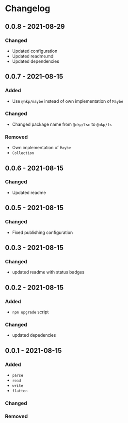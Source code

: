 # Changelog

## 0.0.8 - 2021-08-29

### Changed

- Updated configuration
- Updated readme.md
- Updated dependencies

## 0.0.7 - 2021-08-15

### Added

- Use `@nkp/maybe` instead of own implementation of `Maybe`

### Changed

- Changed package name from `@nkp/fsn` to `@nkp/fs`

### Removed

- Own implementation of `Maybe`
- `Collection`

## 0.0.6 - 2021-08-15

### Changed

- Updated readme

## 0.0.5 - 2021-08-15

### Changed

- Fixed publishing configuration

## 0.0.3 - 2021-08-15

### Changed

- updated readme with status badges

## 0.0.2 - 2021-08-15

### Added

- `npm upgrade` script

### Changed

- updated depedencies

## 0.0.1 - 2021-08-15

### Added

- `parse`
- `read`
- `write`
- `flatten`

### Changed

### Removed
